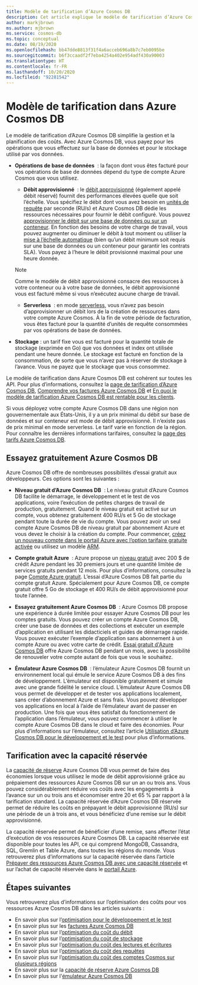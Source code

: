 ```yaml
---
title: Modèle de tarification d’Azure Cosmos DB
description: Cet article explique le modèle de tarification d’Azure Cosmos DB et comment il simplifie la planification de coûts.
author: markjbrown
ms.author: mjbrown
ms.service: cosmos-db
ms.topic: conceptual
ms.date: 08/19/2020
ms.openlocfilehash: bb47dde8813f31f4a6acceb696a8b7c7eb0095be
ms.sourcegitcommit: b6f3ccaadf2f7eba4254a402e954adf430a90003
ms.translationtype: HT
ms.contentlocale: fr-FR
ms.lasthandoff: 10/20/2020
ms.locfileid: "92281542"
---
```

# <a name="pricing-model-in-azure-cosmos-db"></a>Modèle de tarification dans Azure Cosmos DB

Le modèle de tarification d’Azure Cosmos DB simplifie la gestion et la planification des coûts. Avec Azure Cosmos DB, vous payez pour les opérations que vous effectuez sur la base de données et pour le stockage utilisé par vos données.

- **Opérations de base de données**  : la façon dont vous êtes facturé pour vos opérations de base de données dépend du type de compte Azure Cosmos que vous utilisez.

  - **Débit approvisionné**  : le [débit approvisionné](set-throughput.md) (également appelé débit réservé) fournit des performances élevées quelle que soit l’échelle. Vous spécifiez le débit dont vous avez besoin en [unités de requête](request-units.md) par seconde (RU/s) et Azure Cosmos DB dédie les ressources nécessaires pour fournir le débit configuré. Vous pouvez [approvisionner le débit sur une base de données ou sur un conteneur](set-throughput.md). En fonction des besoins de votre charge de travail, vous pouvez augmenter ou diminuer le débit à tout moment ou utiliser la [mise à l’échelle automatique](provision-throughput-autoscale.md) (bien qu’un débit minimum soit requis sur une base de données ou un conteneur pour garantir les contrats SLA). Vous payez à l’heure le débit provisionné maximal pour une heure donnée.

   > [!NOTE]
   > Comme le modèle de débit approvisionné consacre des ressources à votre conteneur ou à votre base de données, le débit approvisionné vous est facturé même si vous n’exécutez aucune charge de travail.

  - **Serverless**  : en mode [serverless](serverless.md), vous n’avez pas besoin d’approvisionner un débit lors de la création de ressources dans votre compte Azure Cosmos. À la fin de votre période de facturation, vous êtes facturé pour la quantité d’unités de requête consommées par vos opérations de base de données.

- **Stockage** : un tarif fixe vous est facturé pour la quantité totale de stockage (exprimée en Go) que vos données et index ont utilisée pendant une heure donnée. Le stockage est facturé en fonction de la consommation, de sorte que vous n’avez pas à réserver de stockage à l’avance. Vous ne payez que le stockage que vous consommez.

Le modèle de tarification dans Azure Cosmos DB est cohérent sur toutes les API. Pour plus d’informations, consultez la [page de tarification d’Azure Cosmos DB](https://azure.microsoft.com/pricing/details/cosmos-db/), [Comprendre vos factures Azure Cosmos DB](understand-your-bill.md) et [En quoi le modèle de tarification Azure Cosmos DB est rentable pour les clients](total-cost-ownership.md).

Si vous déployez votre compte Azure Cosmos DB dans une région non gouvernementale aux États-Unis, il y a un prix minimal du débit sur base de données et sur conteneur est mode de débit approvisionné. Il n’existe pas de prix minimal en mode serverless. Le tarif varie en fonction de la région. Pour connaître les dernières informations tarifaires, consultez la [page des tarifs Azure Cosmos DB](https://azure.microsoft.com/pricing/details/cosmos-db/).

## <a name="try-azure-cosmos-db-for-free"></a>Essayez gratuitement Azure Cosmos DB

Azure Cosmos DB offre de nombreuses possibilités d’essai gratuit aux développeurs. Ces options sont les suivantes :

* **Niveau gratuit d’Azure Cosmos DB**  : Le niveau gratuit d’Azure Cosmos DB facilite le démarrage, le développement et le test de vos applications, voire l’exécution de petites charges de travail de production, gratuitement. Quand le niveau gratuit est activé sur un compte, vous obtenez gratuitement 400 RU/s et 5 Go de stockage pendant toute la durée de vie du compte. Vous pouvez avoir un seul compte Azure Cosmos DB de niveau gratuit par abonnement Azure et vous devez le choisir à la création du compte. Pour commencer, [créez un nouveau compte dans le portail Azure avec l’option tarifaire gratuite activée](create-cosmosdb-resources-portal.md) ou utilisez un modèle [ARM](manage-sql-with-resource-manager.md#free-tier).

* **Compte gratuit Azure**  : Azure propose un [niveau gratuit](https://azure.microsoft.com/free/) avec 200 $ de crédit Azure pendant les 30 premiers jours et une quantité limitée de services gratuits pendant 12 mois. Pour plus d’informations, consultez la page [Compte Azure gratuit](../cost-management-billing/manage/avoid-charges-free-account.md). L’essai d’Azure Cosmos DB fait partie du compte gratuit Azure. Spécialement pour Azure Cosmos DB, ce compte gratuit offre 5 Go de stockage et 400 RU/s de débit approvisionné pour toute l’année.

* **Essayez gratuitement Azure Cosmos DB**  : Azure Cosmos DB propose une expérience à durée limitée pour essayer Azure Cosmos DB pour les comptes gratuits. Vous pouvez créer un compte Azure Cosmos DB, créer une base de données et des collections et exécuter un exemple d’application en utilisant les didacticiels et guides de démarrage rapide. Vous pouvez exécuter l’exemple d’application sans abonnement à un compte Azure ou avec votre carte de crédit. [Essai gratuit d'Azure Cosmos DB](https://azure.microsoft.com/try/cosmosdb/) offre Azure Cosmos DB pendant un mois, avec la possibilité de renouveler votre compte autant de fois que vous le souhaitez.

* **Émulateur Azure Cosmos DB**  : l’émulateur Azure Cosmos DB fournit un environnement local qui émule le service Azure Cosmos DB à des fins de développement. L’émulateur est disponible gratuitement et simule avec une grande fidélité le service cloud. L’émulateur Azure Cosmos DB vous permet de développer et de tester vos applications localement, sans créer d’abonnement Azure et sans frais. Vous pouvez développer vos applications en local à l’aide de l’émulateur avant de passer en production. Une fois que vous êtes satisfait du fonctionnement de l’application dans l’émulateur, vous pouvez commencer à utiliser le compte Azure Cosmos DB dans le cloud et faire des économies. Pour plus d’informations sur l’émulateur, consultez l’article [Utilisation d’Azure Cosmos DB pour le développement et le test](local-emulator.md) pour plus d’informations.

## <a name="pricing-with-reserved-capacity"></a>Tarification avec la capacité réservée

La [capacité de réserve](cosmos-db-reserved-capacity.md) Azure Cosmos DB vous permet de faire des économies lorsque vous utilisez le mode de débit approvisionné grâce au prépaiement des ressources Azure Cosmos DB sur un an ou trois ans. Vous pouvez considérablement réduire vos coûts avec les engagements à l’avance sur un ou trois ans et économiser entre 20 et 65 % par rapport à la tarification standard. La capacité réservée d’Azure Cosmos DB réservée permet de réduire les coûts en prépayant le débit approvisionné (RU/s) sur une période de un à trois ans, et vous bénéficiez d’une remise sur le débit approvisionné. 

La capacité réservée permet de bénéficier d’une remise, sans affecter l’état d’exécution de vos ressources Azure Cosmos DB. La capacité réservée est disponible pour toutes les API, ce qui comprend MongoDB, Cassandra, SQL, Gremlin et Table Azure, dans toutes les régions du monde. Vous retrouverez plus d’informations sur la capacité réservée dans l’article [Prépayer des ressources Azure Cosmos DB avec une capacité réservée](cosmos-db-reserved-capacity.md) et sur l’achat de capacité réservée dans le [portail Azure](https://portal.azure.com/).

## <a name="next-steps"></a>Étapes suivantes

Vous retrouverez plus d’informations sur l’optimisation des coûts pour vos ressources Azure Cosmos DB dans les articles suivants :

* En savoir plus sur l’[optimisation pour le développement et le test](optimize-dev-test.md)
* En savoir plus sur les [factures Azure Cosmos DB](understand-your-bill.md)
* En savoir plus sur l’[optimisation du coût du débit](optimize-cost-throughput.md)
* En savoir plus sur l’[optimisation du coût de stockage](optimize-cost-storage.md)
* En savoir plus sur l’[optimisation du coût des lectures et écritures](optimize-cost-reads-writes.md)
* En savoir plus sur l’[optimisation du coût des requêtes](optimize-cost-queries.md)
* En savoir plus sur l’[optimisation du coût des comptes Cosmos sur plusieurs régions](optimize-cost-regions.md)
* En savoir plus sur la [capacité de réserve Azure Cosmos DB](cosmos-db-reserved-capacity.md)
* En savoir plus sur l'[émulateur Azure Cosmos DB](local-emulator.md)
